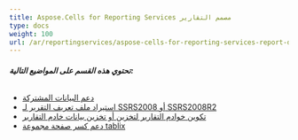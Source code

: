 ```yaml
---
title: Aspose.Cells for Reporting Services مصمم التقارير
type: docs
weight: 100
url: /ar/reportingservices/aspose-cells-for-reporting-services-report-designer/
---
```


###### **تحتوي هذه القسم على المواضيع التالية:** 
- [دعم البيانات المشتركة](/cells/ar/reportingservices/support-shared-datasets/)
- [استيراد ملف تعريف التقرير لـ SSRS2008 أو SSRS2008R2](/cells/ar/reportingservices/import-report-definition-file-for-ssrs2008-or-ssrs2008r2/)
- [تكوين خوادم التقارير لتخزين أو تخزين بيانات خادم التقارير](/cells/ar/reportingservices/configuring-report-servers-to-store-or-cache-the-report-server-data/)
- [دعم كسر صفحة مجموعة tablix](/cells/ar/reportingservices/support-tablix-group-page-break/)
